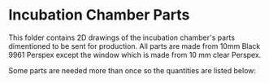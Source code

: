 # Incubation Chamber Parts

This folder contains 2D drawings of the incubation chamber's parts dimentioned to be sent for production. All parts are made from 10mm Black 9961 Perspex except the window which is made from 10 mm clear Perspex.

Some parts are needed more than once so the quantities are listed below:
